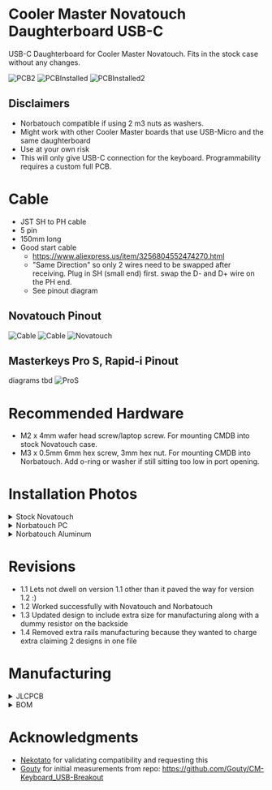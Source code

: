 # Cooler Master Novatouch Daughterboard USB-C
USB-C Daughterboard for Cooler Master Novatouch. Fits in the stock case without any changes.  

![PCB2](/assets/pcbFrontBack.jpg)
![PCBInstalled](/assets/pcbInstalled.jpg)
![PCBInstalled2](/assets/pcbInstalled2.jpg)

## Disclaimers
* Norbatouch compatible if using 2 m3 nuts as washers.
* Might work with other Cooler Master boards that use USB-Micro and the same daughterboard
* Use at your own risk
* This will only give USB-C connection for the keyboard. Programmability requires a custom full PCB.

# Cable
* JST SH to PH cable
* 5 pin
* 150mm long
* Good start cable
  * https://www.aliexpress.us/item/3256804552474270.html
  * "Same Direction" so only 2 wires need to be swapped after receiving. Plug in SH (small end) first. swap the D- and D+ wire on the PH end.
  * See pinout diagram
    
## Novatouch Pinout  
![Cable](/assets/CablePinout.jpg) 
![Cable](/assets/Cablev2.jpg)
![Novatouch](/assets/novatouchcable.JPG)

## Masterkeys Pro S, Rapid-i Pinout
diagrams tbd
![ProS](/assets/proSrapidIcable.JPG)

# Recommended Hardware

* M2 x 4mm wafer head screw/laptop screw. For mounting CMDB into stock Novatouch case.
* M3 x 0.5mm 6mm hex screw, 3mm hex nut. For mounting CMDB into Norbatouch. Add o-ring or washer if still sitting too low in port opening. 

# Installation Photos

<details>
 <summary>Stock Novatouch</summary>
 
![PCBInstalled](/assets/pcbInstalled.jpg) ![PCBInstalled2](/assets/pcbInstalled2.jpg)

</details>

<details>
 <summary>Norbatouch PC</summary>

![mountedinnorbatouch](/assets/mountedinnorbatouch.png) ![norbatouchpcportview](/assets/norbatouchpcportview.png) ![withm3nuts](/assets/withm3nuts.png)

</details>

<details>
 <summary>Norbatouch Aluminum </summary>
</details>

# Revisions
* 1.1 Lets not dwell on version 1.1 other than it paved the way for version 1.2 :)
* 1.2 Worked successfully with Novatouch and Norbatouch
* 1.3 Updated design to include extra size for manufacturing along with a dummy resistor on the backside
* 1.4 Removed extra rails manufacturing because they wanted to charge extra claiming 2 designs in one file

# Manufacturing
<details>
  <summary>JLCPCB</summary>
 
  * Files: [/manufacturing](/manufacturing)
  * **1mm thick** (NOT Standard 1.6mm)
  * SMD Assembly is **Standard** not economic due to USB connector
  * Confirm Parts Placement: **Yes**
</details>
<details>
  <summary>BOM</summary>

| LCSC part # | Description        | Value | Package  | Amount |
| ----------- | ------------------ | ----- | -------- | ------ |
| C67381      | Connector (USB)    |       | SMD      | 1      |
| C136657     | Connector(JST SH)  | 5 pin | TH       | 1      |
| C7519       | ESD                |       | SOT23-6  | 1      |
| C261942     | Fuse               |       | 0805     | 1      |
| C597300     | Capacitor          | 4.7nF | 0805     | 1      |
| C212411     | Resistor           | 5.1K  | 0805     | 1      |
</details>

# Acknowledgments 
* [Nekotato](/https://github.com/nekotato) for validating compatibility and requesting this
* [Gouty](/https://github.com/Gouty) for initial measurements from repo: https://github.com/Gouty/CM-Keyboard_USB-Breakout
